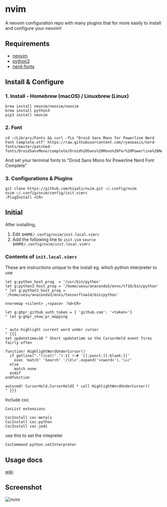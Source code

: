 # nvim
A neovim configuration repo with many plugins that for more easily to install and configure your neovim!

## Requirements
* [neovim](https://github.com/neovim/neovim/wiki/Installing-Neovim)
* [python3](https://www.python.org/)
* [nerd-fonts](https://github.com/ryanoasis/nerd-fonts#font-installation)

## Install & Configure
### 1. Install - Homebrew (macOS) / Linuxbrew (Linux)
```shell
brew install neovim/neovim/neovim
brew install python3
pip3 install neovim
```

### 2. Font
```shell
cd ~/Library/Fonts && curl -fLo "Droid Sans Mono for Powerline Nerd Font Complete.otf" https://raw.githubusercontent.com/ryanoasis/nerd-fonts/master/patched-fonts/DroidSansMono/complete/Droid%20Sans%20Mono%20for%20Powerline%20Nerd%20Font%20Complete.otf
```
And set your terminal fonts to "Droid Sans Mono for Powerline Nerd Font Complete"

### 3. Configurations & Plugins
```shell
git clone https://github.com/hiyali/nvim.git ~/.config/nvim
nvim ~/.config/nvim/config/init.vimrc
:PlugInstall <CR>
```

## Initial

After installing,

1. Edit `$HOME/.config/nvim/init.local.vimrc`
2. Add the following line to `init.vim` `source $HOME/.config/nvim/init.local.vimrc`

### Contents of `init.local.vimrc`

These are instructions unique to the install eg. which python interpreter to use

```
let g:python_host_prog  = '/usr/bin/python'
let g:python3_host_prog = '/home/uesu/anaconda3/envs/tf18/bin/python'
" let g:python3_host_prog = '/home/uesu/anaconda3/envs/tensorflow14/bin/python'

nnoremap <silent> ,<space> :%d<CR>

let g:ghpr_github_auth_token = { 'github.com': '<token>'}
" let g:ghpr_show_pr_mapping


" auto highlight current word under cursor
" {{{
set updatetime=10 " Short updatetime so the CursorHold event fires fairly often

function! HighlightWordUnderCursor()
  if getline(".")[col(".")-1] !~# '[[:punct:][:blank:]]'
    exec 'match' 'Search' '/\V\<'.expand('<cword>').'\>/'
  else
    match none
  endif
endfunction

autocmd! CursorHold,CursorHoldI * call HighlightWordUnderCursor()
" }}}
```


Include coc

```
CocList extensions  
```

```
CocInstall coc-metals
CocInstall coc-python
CocInstall coc-jedi
```

use this to set the intepreter 

```
CocCommand python.setInterpreter
```


## Usage docs
[wiki](https://github.com/hiyali/nvim/wiki)

## Screenshot
![nvim](https://raw.githubusercontent.com/hiyali/nvim/master/assets/images/screenshot-8.png "nvim")
